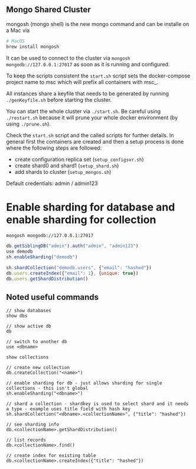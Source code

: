 Mongo Shared Cluster
--------------------

mongosh (mongo shell) is the new mongo command and can be installe on a Mac via

```bash
# MacOS
brew install mongosh
```

It can be used to connect to the cluster via `mongosh mongodb://127.0.0.1:27017` as soon as it is running and
configured.

To keep the scripts consistent the `start.sh` script sets the docker-compose project name to msc which will prefix all
containers with msc_.

All instances share a keyfile that needs to be generated by running `./genKeyfile.sh` before starting the cluster.

You can start the whole cluster via `./start.sh`. Be careful using `./restart.sh` because it will prune your whole
docker environment (by using `./prune.sh`).

Check the `start.sh` script and the called scripts for further details. In general first the containers are created and
then a setup process is done where the following steps are followed:
 - create configuration replica set (`setup_configsvr.sh`)
 - create shard0 and shard1 (`setup_shard.sh`)
 - add shards to cluster (`setup_mongos.sh`)

Default credentials: admin / admin123

# Enable sharding for database and enable sharding for collection

```bash
mongosh mongodb://127.0.0.1:27017
```

```js
db.getSiblingDB("admin").auth("admin", "admin123")
use demodb
sh.enableSharding("demodb")

sh.shardCollection("demodb.users", {"email": "hashed"})
db.users.createIndex({"email": 1}, {unique: true})
db.users.getShardDistribution()
```

## Noted useful commands

```
// show databases
show dbs

// show active db
db

// switch to another db
use <dbname>

show collections

// create new collection
db.createCollection("<name>")

// enable sharding for db - just allows sharding for single collections - this isn't global
sh.enableSharding("<dbname>")

// shard a collection - shardkey is used to select shard and it needs a type - example uses title field with hash key
sh.shardCollection("<dbname>.<collectionName>", {"title": "hashed"})

// see sharding info
db.<collectionName>.getShardDistribution()

// list records
db.<collectionName>.find()

// create index for existing table
db.<collectionName>.createIndex({"title": "hashed"})
```